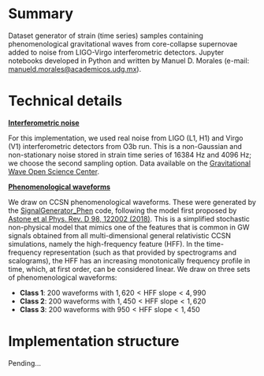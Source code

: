 # Summary

Dataset generator of strain (time series) samples containing phenomenological gravitational waves from core-collapse supernovae added to noise from LIGO-Virgo interferometric detectors. Jupyter notebooks developed in Python and written by Manuel D. Morales (e-mail: <manueld.morales@academicos.udg.mx>).


# Technical details

<b><ins>Interferometric noise</ins></b>

For this implementation, we used real noise from LIGO (L1, H1) and Virgo (V1) interferometric detectors from O3b run. This is a non-Gaussian and non-stationary noise stored in strain time series of 16384 Hz and 4096 Hz; we choose the second sampling option. Data available on the [Gravitational Wave Open Science Center](https://gwosc.org/).

<b><ins>Phenomenological waveforms</ins></b>

We draw on CCSN phenomenological waveforms. These were generated by the [SignalGenerator_Phen](https://github.com/CesarTiznado/SignalGenerator_Phen) code, following the model first proposed by [Astone et al Phys. Rev. D 98, 122002 (2018)](https://doi.org/10.1103/PhysRevD.98.122002). This is a simplified stochastic non-physical model that mimics one of the features that is common in GW signals obtained from all multi-dimensional general relativistic CCSN simulations, namely the high-frequency feature (HFF). In the time-frequency representation (such as that provided by spectrograms and scalograms), the HFF has an increasing monotonically frequency profile in time, which, at first order, can be considered linear. We draw on three sets of phenomenological waveforms:

- <b>Class 1</b>: 200 waveforms with $1,620 \lt \text{HFF slope} \lt 4,990$
- <b>Class 2</b>: 200 waveforms with $1,450 \lt \text{HFF slope} \lt 1,620$
- <b>Class 3</b>: 200 waveforms with $950 \lt \text{HFF slope} \lt 1,450$

# Implementation structure

Pending...
